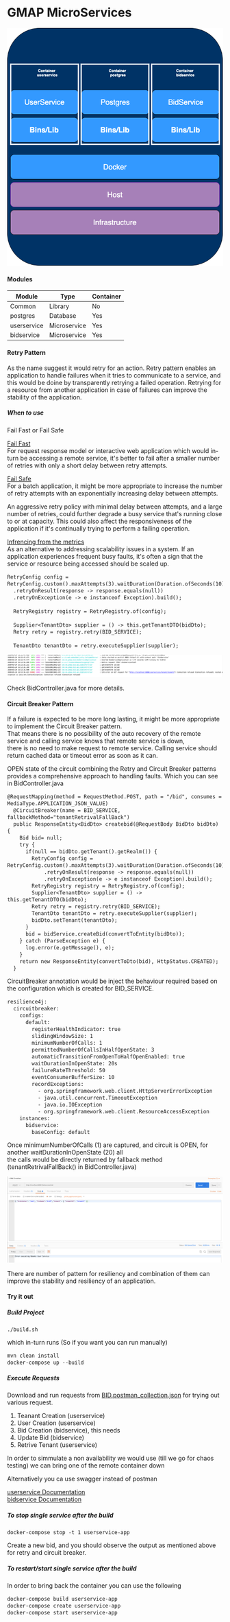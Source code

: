 # GMAP MicroServices

![gmaparchitecture](gmaparchitecture_1.png)

#### Modules

|Module      |   Type        | Container|
|------------|---------------|-------   |
|Common      |Library        |No        |
|postgres    |Database       |Yes       |
|userservice |Microservice   |Yes       |
|bidservice  |Microservice   |Yes       |


#### Retry Pattern
As the name suggest it would retry for an action. Retry pattern enables an application to handle failures when it tries to communicate to a service, 
and this would be doine by transparently retrying a failed operation. Retrying for a resource from another application in case of failures can improve the stability of the application.

##### When to use

Fail Fast or Fail Safe

<ins>Fail Fast</ins>  
For request response model or interactive web application which would in-turn be accessing a remote service, 
it's better to fail after a smaller number of retries with only a short delay between retry attempts.

<ins>Fail Safe</ins>  
For a batch application, it might be more appropriate to increase the number of retry attempts with an exponentially increasing delay between attempts.

An aggressive retry policy with minimal delay between attempts, and a large number of retries, could further degrade a busy service that's running close to or at capacity. 
This could also affect the responsiveness of the application if it's continually trying to perform a failing operation.


<ins>Infrencing from the metrics</ins>  
As an alternative to addressing scalability issues in a system. 
If an application experiences frequent busy faults, it's often a sign that the service or resource being accessed should be scaled up.



```
RetryConfig config = RetryConfig.custom().maxAttempts(3).waitDuration(Duration.ofSeconds(10))
  .retryOnResult(response -> response.equals(null))
  .retryOnException(e -> e instanceof Exception).build();
  
  RetryRegistry registry = RetryRegistry.of(config);
  
  Supplier<TenantDto> supplier = () -> this.getTenantDTO(bidDto);
  Retry retry = registry.retry(BID_SERVICE);
  
  TenantDto tenantDto = retry.executeSupplier(supplier);
```
![Retry](Retry.png)

Check BidController.java for more details.

#### Circuit Breaker Pattern
If a failure is expected to be more long lasting, it might be more appropriate to implement the Circuit Breaker pattern.  
That means there is no possibility of the auto recovery of the remote service and calling service knows that remote service is down,  
there is no need to make request to remote service. Calling service should return cached data or timeout error as soon as it can. 

OPEN state of the circuit combining the Retry and Circuit Breaker patterns provides a comprehensive approach to handling faults. Which you can see in BidController.java

```
@RequestMapping(method = RequestMethod.POST, path = "/bid", consumes = MediaType.APPLICATION_JSON_VALUE)
  @CircuitBreaker(name = BID_SERVICE, fallbackMethod="tenantRetrivalFallBack")
  public ResponseEntity<BidDto> createbid(@RequestBody BidDto bidDto) {
    Bid bid= null;
    try {
      if(null == bidDto.getTenant().getRealm()) {
        RetryConfig config = RetryConfig.custom().maxAttempts(3).waitDuration(Duration.ofSeconds(10))
            .retryOnResult(response -> response.equals(null))
            .retryOnException(e -> e instanceof Exception).build();
        RetryRegistry registry = RetryRegistry.of(config);
        Supplier<TenantDto> supplier = () -> this.getTenantDTO(bidDto);
        Retry retry = registry.retry(BID_SERVICE);
        TenantDto tenantDto = retry.executeSupplier(supplier);
        bidDto.setTenant(tenantDto);
      }
      bid = bidService.createBid(convertToEntity(bidDto));
    } catch (ParseException e) {
      log.error(e.getMessage(), e);
    }
    return new ResponseEntity(convertToDto(bid), HttpStatus.CREATED);
  }
```

CircuitBreaker annotation would be inject the behaviour required based on the configuration which is created for BID_SERVICE.
```
resilience4j:
  circuitbreaker:
    configs:
      default:
        registerHealthIndicator: true
        slidingWindowSize: 1
        minimumNumberOfCalls: 1
        permittedNumberOfCallsInHalfOpenState: 3
        automaticTransitionFromOpenToHalfOpenEnabled: true
        waitDurationInOpenState: 20s
        failureRateThreshold: 50
        eventConsumerBufferSize: 10
        recordExceptions:
          - org.springframework.web.client.HttpServerErrorException
          - java.util.concurrent.TimeoutException
          - java.io.IOException
          - org.springframework.web.client.ResourceAccessException
    instances:
      bidservice:
        baseConfig: default
```
Once minimumNumberOfCalls (1) are captured, and circuit is OPEN, for another waitDurationInOpenState (20) all   
the calls would be directly returned by fallback method (tenantRetrivalFallBack() in BidController.java)

![CircuitBreaker](CircuitBreaker.png)


There are number of pattern for resiliency and combination of them can improve the stability and resiliency of an application.


#### Try it out

##### Build Project

```
./build.sh
```
which in-turn runs (So if you want you can run manually)

``` 
mvn clean install
docker-compose up --build
```

##### Execute Requests 
Download and run requests from [BID.postman_collection.json](https://github.com/deepaksinghvi/gmap/blob/master/BID.postman_collection.json) for trying out various request.
1. Teanant Creation (userservice)
2. User Creation (userservice)
3. Bid Creation (bidservice), this needs
3. Update Bid (bidservice)
4. Retrive Tenant (userservice)

In order to simmulate a non availability we would use (till we go for chaos testing) we can bring one of the remote container down


Alternatively you ca use swagger instead of postman

[userservice Documentation](http://localhost:8080/userservice/swagger-ui.html)  
[bidservice Documentation](http://localhost:8081/bidservice/swagger-ui.html)

##### To stop single service after the build

```
docker-compose stop -t 1 userservice-app
```

Create a new bid, and you should observe the output as mentioned above for retry and circuit breaker.


##### To restart/start single service after the build
In order to bring back the container you can use the following
```
docker-compose build userservice-app
docker-compose create userservice-app
docker-compose start userservice-app
```


